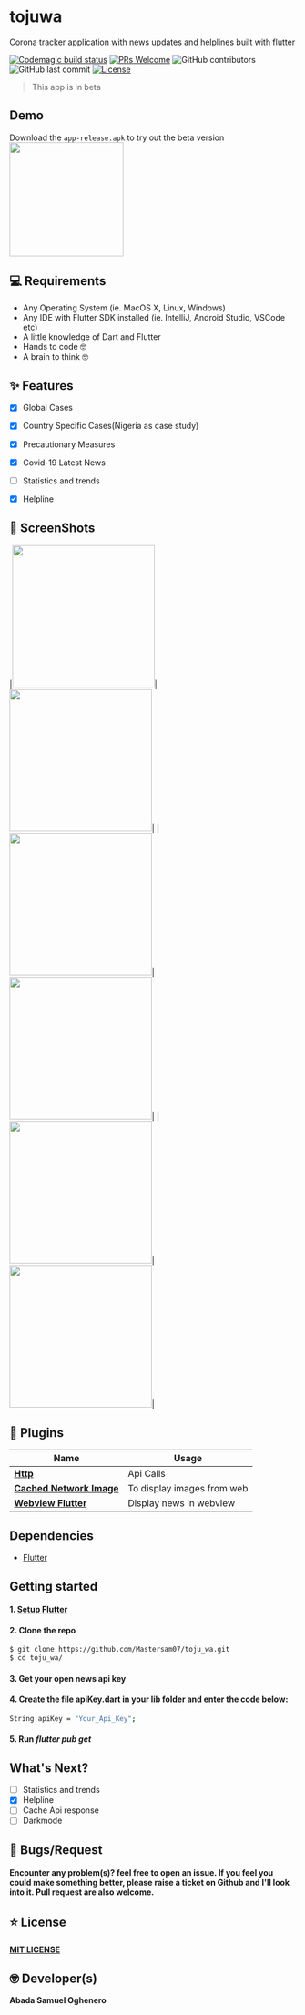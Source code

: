# tojuwa

Corona tracker application with news updates and helplines built with flutter

[![Codemagic build status](https://api.codemagic.io/apps/5e7e1244c986422ef4e10b98/5e7e1244c986422ef4e10b97/status_badge.svg?style=flat-square)](https://codemagic.io/apps/5e7e1244c986422ef4e10b98/5e7e1244c986422ef4e10b97/latest_build)
[![PRs Welcome](https://img.shields.io/badge/PRs-welcome-success.svg?style=flat-square)](https://github.com/Mastersam07/toju_wa/pulls)
![GitHub contributors](https://img.shields.io/github/contributors/mastersam07/toju_wa?color=success&style=flat-square)
![GitHub last commit](https://img.shields.io/github/last-commit/mastersam07/toju_wa?style=flat-square)
[![License](https://img.shields.io/badge/license-MIT-success.svg?style=flat-square)](https://github.com/Mastersam07/toju_wa/blob/master/LICENSE)

> This app is in beta
>
>

## Demo
Download the `app-release.apk` to try out the beta version
<br>
<a href="https://bit.ly/betatojuwa"><img src="https://playerzon.com/asset/download.png" width="200"></img></a>
<br>

## 💻 Requirements
* Any Operating System (ie. MacOS X, Linux, Windows)
* Any IDE with Flutter SDK installed (ie. IntelliJ, Android Studio, VSCode etc)
* A little knowledge of Dart and Flutter
* Hands to code 🤓
* A brain to think 🤓

## ✨ Features
- [x] Global Cases
- [x] Country Specific Cases(Nigeria as case study)
- [x] Precautionary Measures
- [x] Covid-19 Latest News
- [ ] Statistics and trends
- [x] Helpline


## 📸 ScreenShots


|<img src="ss/updated.png" width="250">|<img src="ss/2.png" width="250">|
|<img src="ss/3.png" width="250">|<img src="ss/4.png" width="250">|
|<img src="ss/updatedhelp.png" width="250">|<img src="ss/6.png" width="250">|

## 🔌 Plugins
| Name | Usage |
|------|-------|
|[**Http**](https://pub.dev/packages/http)| Api Calls|
|[**Cached Network Image**](https://pub.dev/packages/cached_network_image)| To display images from web|
|[**Webview Flutter**](https://pub.dev/packages/webview_flutter)| Display news in webview|

## Dependencies
* [Flutter](https://flutter.dev/)

## Getting started

#### 1. [Setup Flutter](https://flutter.dev/docs/get-started/install)

#### 2. Clone the repo

```sh
$ git clone https://github.com/Mastersam07/toju_wa.git
$ cd toju_wa/
```

#### 3. Get your open news api key

#### 4. Create the file apiKey.dart in your lib folder and enter the code below:
 
```sh
String apiKey = "Your_Api_Key";
```

#### 5. Run _flutter pub get_

## What's Next?
 - [ ] Statistics and trends
 - [x] Helpline
 - [ ] Cache Api response
 - [ ] Darkmode
 
## 🐛 Bugs/Request
#### Encounter any problem(s)? feel free to open an issue. If you feel you could make something better, please raise a ticket on Github and I'll look into it. Pull request are also welcome.

## ⭐️ License
#### <a href="https://github.com/Mastersam07/toju_wa/blob/master/LICENSE">MIT LICENSE</a>

## 🤓 Developer(s)
**Abada Samuel Oghenero**
